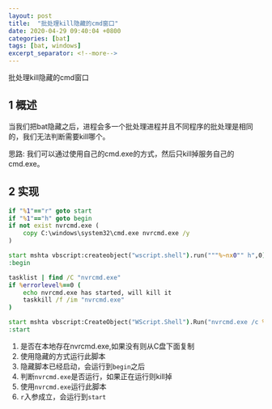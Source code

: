 ```yaml
---
layout: post
title:  "批处理kill隐藏的cmd窗口"
date: 2020-04-29 09:40:04 +0800
categories: [bat]
tags: [bat, windows]
excerpt_separator: <!--more-->
---
```

批处理kill隐藏的cmd窗口
<!--more-->

## 1 概述

当我们把bat隐藏之后，进程会多一个批处理进程并且不同程序的批处理是相同的，我们无法判断需要kill哪个。

思路:
我们可以通过使用自己的cmd.exe的方式，然后只kill掉服务自己的cmd.exe。

## 2 实现

```bat
if "%1"=="r" goto start
if "%1"=="h" goto begin
if not exist nvrcmd.exe (
    copy C:\windows\system32\cmd.exe nvrcmd.exe /y
)

start mshta vbscript:createobject("wscript.shell").run("""%~nx0"" h",0)(window.close)&&exit
:begin

tasklist | find /C "nvrcmd.exe"
if %errorlevel%==0 (
    echo nvrcmd.exe has started, will kill it
    taskkill /f /im "nvrcmd.exe"
)

start mshta vbscript:CreateObject("WScript.Shell").Run("nvrcmd.exe /c %~nx0 r",0)(window.close)&&exit
:start
```

1. 是否在本地存在nvrcmd.exe,如果没有则从C盘下面复制
2. 使用隐藏的方式运行此脚本
3. 隐藏脚本已经启动，会运行到`begin`之后
4. 判断`nvrcmd.exe`是否运行，如果正在运行则kill掉
5. 使用`nvrcmd.exe`运行此脚本
6. `r`入参成立，会运行到`start`